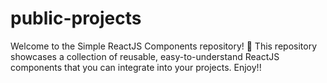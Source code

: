 # public-projects
Welcome to the Simple ReactJS Components repository! 🎉 This repository showcases a collection of reusable, easy-to-understand ReactJS components that you can integrate into your projects. Enjoy!!
